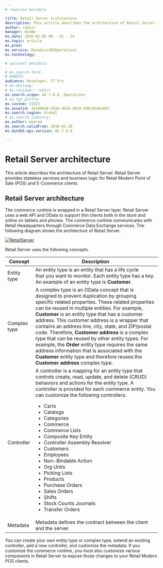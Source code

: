 ```yaml
---
# required metadata

title: Retail Server architecture
description: This article describes the architecture of Retail Server. Retail Server provides stateless services and business logic for Retail Modern Point of Sale (POS) and E-Commerce clients.
author: robinr
manager: AnnBe
ms.date: 2016-02-05 00 - 51 - 34
ms.topic: article
ms.prod: 
ms.service: Dynamics365Operations
ms.technology: 

# optional metadata

# ms.search.form: 
# ROBOTS: 
audience: Developer, IT Pro
# ms.devlang: 
# ms.reviewer: robinr
ms.search.scope: AX 7.0.0, Operations
# ms.tgt_pltfrm: 
ms.custom: 31521
ms.assetid: 3a169648-592b-4616-9834-598c0244a852
ms.search.region: Global
# ms.search.industry: 
ms.author: meeram
ms.search.validFrom: 2016-02-28
ms.dyn365.ops.version: AX 7.0.0

---
```


# Retail Server architecture

This article describes the architecture of Retail Server. Retail Server provides stateless services and business logic for Retail Modern Point of Sale (POS) and E-Commerce clients.

Retail Server architecture
--------------------------

The commerce runtime is wrapped in a Retail Server layer. Retail Server uses a web API and OData to support thin clients both in the store and online on tablets and phones. The commerce runtime communicates with Retail Headquarters through Commerce Data Exchange services. The following diagram shows the architecture of Retail Server. 

[![RetailServer](./media/retailserver.png)](./media/retailserver.png) 

Retail Server uses the following concepts.

<table>
<thead>
<tr class="header">
<th>Concept</th>
<th>Description</th>
</tr>
</thead>
<tbody>
<tr class="odd">
<td>Entity type</td>
<td>An entity type is an entity that has a life cycle that you want to monitor. Each entity type has a key. An example of an entity type is <strong>Customer</strong>.</td>
</tr>
<tr class="even">
<td>Complex type</td>
<td>A complex type is an OData concept that is designed to prevent duplication by grouping specific related properties. These related properties can be reused in multiple entities. For example, <strong>Customer</strong> is an entity type that has a customer address. This customer address is a wrapper that contains an address line, city, state, and ZIP/postal code. Therefore, <strong>Customer address</strong> is a complex type that can be reused by other entity types. For example, the <strong>Order</strong> entity type requires the same address information that is associated with the <strong>Customer</strong> entity type and therefore reuses the <strong>Customer address</strong> complex type.</td>
</tr>
<tr class="odd">
<td>Controller</td>
<td>A controller is a mapping for an entity type that controls create, read, update, and delete (CRUD) behaviors and actions for the entity type. A controller is provided for each commerce entity. You can customize the following controllers:
<ul>
<li>Carts</li>
<li>Catalogs</li>
<li>Categories</li>
<li>Commerce</li>
<li>Commerce Lists</li>
<li>Composite Key Entity</li>
<li>Controller Assembly Resolver</li>
<li>Customers</li>
<li>Employees</li>
<li>Non-Bindable Action</li>
<li>Org Units</li>
<li>Picking Lists</li>
<li>Products</li>
<li>Purchase Orders</li>
<li>Sales Orders</li>
<li>Shifts</li>
<li>Stock Counts Journals</li>
<li>Transfer Orders</li>
</ul></td>
</tr>
<tr class="even">
<td>Metadata</td>
<td>Metadata defines the contract between the client and the server.</td>
</tr>
</tbody>
</table>

You can create your own entity type or complex type, extend an existing controller, add a new controller, and customize the metadata. If you customize the commerce runtime, you must also customize various components in Retail Server to expose those changes to your Retail Modern POS clients.

